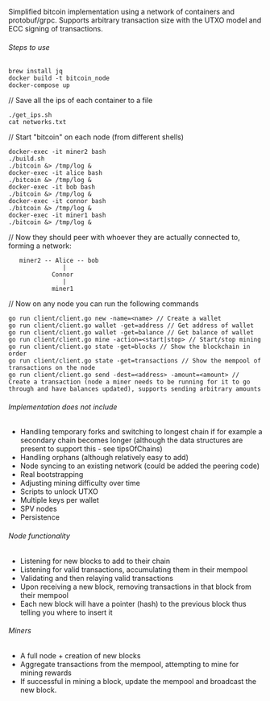 Simplified bitcoin implementation using a network of containers and protobuf/grpc. Supports arbitrary transaction
size with the UTXO model and ECC signing of transactions. 

###### Steps to use
~~~
brew install jq
docker build -t bitcoin_node
docker-compose up
~~~
// Save all the ips of each container to a file
~~~
./get_ips.sh
cat networks.txt 
~~~

// Start "bitcoin" on each node (from different shells)
~~~
docker-exec -it miner2 bash
./build.sh
./bitcoin &> /tmp/log &
docker-exec -it alice bash
./bitcoin &> /tmp/log &
docker-exec -it bob bash
./bitcoin &> /tmp/log &
docker-exec -it connor bash
./bitcoin &> /tmp/log &
docker-exec -it miner1 bash
./bitcoin &> /tmp/log &
~~~
// Now they should peer with whoever they are actually connected to, forming a network:
```
   miner2 -- Alice -- bob 
               | 
            Connor 
               | 
            miner1 
```

// Now on any node you can run the following commands
~~~
go run client/client.go new -name=<name> // Create a wallet 
go run client/client.go wallet -get=address // Get address of wallet
go run client/client.go wallet -get=balance // Get balance of wallet
go run client/client.go mine -action=<start|stop> // Start/stop mining 
go run client/client.go state -get=blocks // Show the blockchain in order 
go run client/client.go state -get=transactions // Show the mempool of transactions on the node
go run client/client.go send -dest=<address> -amount=<amount> // Create a transaction (node a miner needs to be running for it to go through and have balances updated), supports sending arbitrary amounts 
~~~

###### Implementation does not include
- Handling temporary forks and switching to longest chain if for example a secondary chain becomes longer (although the data structures are present to support this - see tipsOfChains)
- Handling orphans (although relatively easy to add)
- Node syncing to an existing network (could be added the peering code)
- Real bootstrapping
- Adjusting mining difficulty over time
- Scripts to unlock UTXO
- Multiple keys per wallet
- SPV nodes
- Persistence

###### Node functionality
- Listening for new blocks to add to their chain 
- Listening for valid transactions, accumulating them in their mempool
- Validating and then relaying valid transactions
- Upon receiving a new block, removing transactions in that block from their mempool
- Each new block will have a pointer (hash) to the previous block thus telling you where to insert it 

###### Miners
- A full node + creation of new blocks
- Aggregate transactions from the mempool, attempting to mine for mining rewards
- If successful in mining a block, update the mempool and broadcast the new block.
